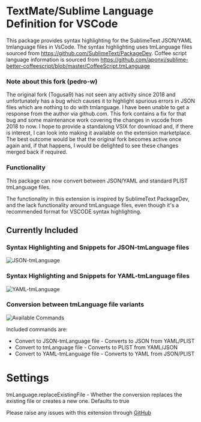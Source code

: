 # TextMate/Sublime Language Definition for VSCode

This package provides syntax highlighting for the SublimeText JSON/YAML tmlanguage files in VsCode. The syntax highlighting uses 
tmLanguage files sourced from https://github.com/SublimeText/PackageDev. Coffee script language information is sourced from https://github.com/aponxi/sublime-better-coffeescript/blob/master/CoffeeScript.tmLanguage

### Note about this fork (pedro-w)

The original fork (Togusa9) has not seen any activity since 2018 and unfortunately has a bug which causes it to highlight spurious errors in JSON files which are nothing to do with tmlanguage. I have been unable to get a response from the author via github.com.
This fork contains a fix for that bug and some maintenance work covering the changes in vscode from 2018 to now. I hope to provide a standalong VSIX for download and, if there is interest, I can look into making it available on the extension marketplace.
The best outcome would be that the original fork becomes active once again and, if that happens, I would be delighted to see these changes merged back if required.

### Functionality

This package can now convert between JSON/YAML and standard PLIST tmLanguage files.
 
The functionality in this extension is inspired by SublimeText PackageDev, and the lack functionality around tmLanguage files, even though
it's a recommended format for VSCODE syntax highlighting.

## Currently Included

### Syntax Highlighting and Snippets for JSON-tmLanguage files
![JSON-tmLanguage](/images/json_sample.png)

### Syntax Highlighting and Snippets for YAML-tmLanguage files
![YAML-tmLanguage](/images/yaml_sample.png)

### Conversion between tmLanguage file variants
![Available Commands](/images/commands_sample.png)

Included commands are:
- Convert to JSON-tmLanguage file - Converts to JSON from YAML/PLIST
- Convert to tmLanguage file - Converts to PLIST from YAML/JSON
- Convert to YAML-tmLanguage file - Converts to YAML from JSON/PLIST

# Settings
tmLanguage.replaceExistingFile - Whether the conversion replaces the existing file or creates a new one. Defaults to true

Please raise any issues with this extension through [GitHub](https://github.com/Togusa09/vscode-tmlanguage/issues)
